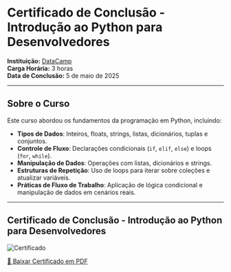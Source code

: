 # Certificado de Conclusão - Introdução ao Python para Desenvolvedores

**Instituição:** [DataCamp](https://www.datacamp.com)  
**Carga Horária:** 3 horas  
**Data de Conclusão:** 5 de maio de 2025  

---

## Sobre o Curso

Este curso abordou os fundamentos da programação em Python, incluindo:

- **Tipos de Dados**: Inteiros, floats, strings, listas, dicionários, tuplas e conjuntos.
- **Controle de Fluxo**: Declarações condicionais (`if`, `elif`, `else`) e loops (`for`, `while`).
- **Manipulação de Dados**: Operações com listas, dicionários e strings.
- **Estruturas de Repetição**: Uso de loops para iterar sobre coleções e atualizar variáveis.
- **Práticas de Fluxo de Trabalho**: Aplicação de lógica condicional e manipulação de dados em cenários reais.

---

## Certificado de Conclusão - Introdução ao Python para Desenvolvedores

![Certificado](Fundamentos%20de%20Programação%20Python/01.%20Introdução%20ao%20Python%20para%20Desenvolvedores/DataCamp-Introducao_Python_para_Desenvolvedores.png)

[📄 Baixar Certificado em PDF](Fundamentos%20de%20Programação%20Python/01.%20Introdução%20ao%20Python%20para%20Desenvolvedores/DATACAMP_Introduction-to-Python-for-Developers_0505.pdf)

